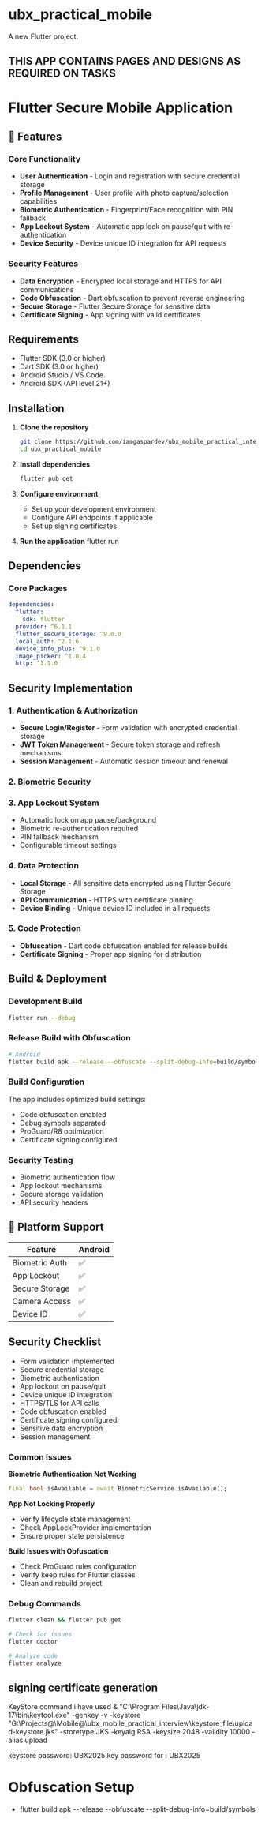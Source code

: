 # ubx_practical_mobile
A new Flutter project.

## THIS APP CONTAINS PAGES AND DESIGNS AS REQUIRED ON TASKS
# Flutter Secure Mobile Application

## 🚀 Features

### Core Functionality
- **User Authentication** - Login and registration with secure credential storage
- **Profile Management** - User profile with photo capture/selection capabilities
- **Biometric Authentication** - Fingerprint/Face recognition with PIN fallback
- **App Lockout System** - Automatic app lock on pause/quit with re-authentication
- **Device Security** - Device unique ID integration for API requests

### Security Features
- **Data Encryption** - Encrypted local storage and HTTPS for API communications
- **Code Obfuscation** - Dart obfuscation to prevent reverse engineering
- **Secure Storage** - Flutter Secure Storage for sensitive data
- **Certificate Signing** - App signing with valid certificates

## Requirements

- Flutter SDK (3.0 or higher)
- Dart SDK (3.0 or higher)
- Android Studio / VS Code
- Android SDK (API level 21+)

## Installation

1. **Clone the repository**
   ```bash
   git clone https://github.com/iamgaspardev/ubx_mobile_practical_interview.git
   cd ubx_practical_mobile
   ```

2. **Install dependencies**
   ```bash
   flutter pub get
   ```

3. **Configure environment**
   - Set up your development environment
   - Configure API endpoints if applicable
   - Set up signing certificates

4. **Run the application**
   flutter run

##  Dependencies

### Core Packages
```yaml
dependencies:
  flutter:
    sdk: flutter
  provider: ^6.1.1                    
  flutter_secure_storage: ^9.0.0    
  local_auth: ^2.1.6               
  device_info_plus: ^9.1.0          
  image_picker: ^1.0.4              
  http: ^1.1.0                       
```



## Security Implementation

### 1. Authentication & Authorization
- **Secure Login/Register** - Form validation with encrypted credential storage
- **JWT Token Management** - Secure token storage and refresh mechanisms
- **Session Management** - Automatic session timeout and renewal

### 2. Biometric Security

### 3. App Lockout System
- Automatic lock on app pause/background
- Biometric re-authentication required
- PIN fallback mechanism
- Configurable timeout settings

### 4. Data Protection
- **Local Storage** - All sensitive data encrypted using Flutter Secure Storage
- **API Communication** - HTTPS with certificate pinning
- **Device Binding** - Unique device ID included in all requests

### 5. Code Protection
- **Obfuscation** - Dart code obfuscation enabled for release builds
- **Certificate Signing** - Proper app signing for distribution

## Build & Deployment

### Development Build
```bash
flutter run --debug
```

### Release Build with Obfuscation
```bash
# Android
flutter build apk --release --obfuscate --split-debug-info=build/symbols

```

### Build Configuration
The app includes optimized build settings:
- Code obfuscation enabled
- Debug symbols separated
- ProGuard/R8 optimization
- Certificate signing configured


### Security Testing
- Biometric authentication flow
- App lockout mechanisms
- Secure storage validation
- API security headers

## 📱 Platform Support

| Feature              | Android | 
|---------             |---------|
| Biometric Auth       | ✅     |
| App Lockout          | ✅     |
| Secure Storage       | ✅     |
| Camera Access        | ✅     |
| Device ID            | ✅     |

##  Security Checklist

-  Form validation implemented
-  Secure credential storage
-  Biometric authentication
-  App lockout on pause/quit
-  Device unique ID integration
-  HTTPS/TLS for API calls
-  Code obfuscation enabled
-  Certificate signing configured
-  Sensitive data encryption
-  Session management


### Common Issues

**Biometric Authentication Not Working**
```dart
final bool isAvailable = await BiometricService.isAvailable();
```

**App Not Locking Properly**
- Verify lifecycle state management
- Check AppLockProvider implementation
- Ensure proper state persistence

**Build Issues with Obfuscation**
- Check ProGuard rules configuration
- Verify keep rules for Flutter classes
- Clean and rebuild project

### Debug Commands
```bash
flutter clean && flutter pub get

# Check for issues
flutter doctor

# Analyze code
flutter analyze
```


## signing certificate generation
KeyStore command i have used
& "C:\Program Files\Java\jdk-17\bin\keytool.exe" -genkey -v -keystore "G:\Projects@\Mobile@\ubx_mobile_practical_interview\keystore_file\upload-keystore.jks" -storetype JKS -keyalg RSA -keysize 2048 -validity 10000 -alias upload

keystore password: UBX2025
key password for <upload>: UBX2025

# Obfuscation Setup
  - flutter build apk --release --obfuscate --split-debug-info=build/symbols